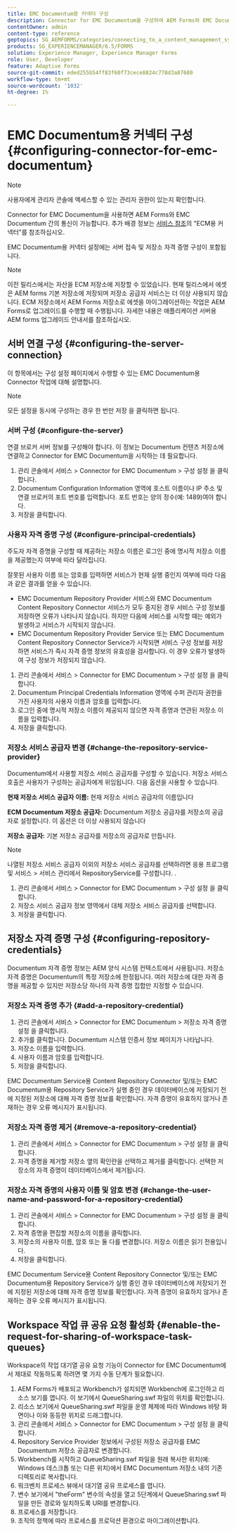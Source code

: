 ```yaml
---
title: EMC Documentum용 커넥터 구성
description: Connector for EMC Documentum을 구성하여 AEM Forms와 EMC Documentum 간의 통신을 가능하게 하는 방법을 알아봅니다.
contentOwner: admin
content-type: reference
geptopics: SG_AEMFORMS/categories/connecting_to_a_content_management_system
products: SG_EXPERIENCEMANAGER/6.5/FORMS
solution: Experience Manager, Experience Manager Forms
role: User, Developer
feature: Adaptive Forms
source-git-commit: eded255b54ff83f60f73cece8824c778d3a87680
workflow-type: tm+mt
source-wordcount: '1032'
ht-degree: 1%

---
```


# EMC Documentum용 커넥터 구성 {#configuring-connector-for-emc-documentum}

>[!NOTE]
> 
> 사용자에게 관리자 콘솔에 액세스할 수 있는 관리자 권한이 있는지 확인합니다.

Connector for EMC Documentum을 사용하면 AEM Forms와 EMC Documentum 간의 통신이 가능합니다. 추가 배경 정보는 [서비스 참조](https://www.adobe.com/go/learn_aemforms_services_63)의 &quot;ECM용 커넥터&quot;를 참조하십시오.

EMC Documentum용 커넥터 설정에는 서버 접속 및 저장소 자격 증명 구성이 포함됩니다.

>[!NOTE]
>
>이전 릴리스에서는 자산을 ECM 저장소에 저장할 수 있었습니다. 현재 릴리스에서 에셋은 AEM forms 기본 저장소에 저장되며 저장소 공급자 서비스는 더 이상 사용되지 않습니다. ECM 저장소에서 AEM Forms 저장소로 에셋을 마이그레이션하는 작업은 AEM Forms로 업그레이드를 수행할 때 수행됩니다. 자세한 내용은 애플리케이션 서버용 AEM forms 업그레이드 안내서를 참조하십시오.

## 서버 연결 구성 {#configuring-the-server-connection}

이 항목에서는 구성 설정 페이지에서 수행할 수 있는 EMC Documentum용 Connector 작업에 대해 설명합니다.

>[!NOTE]
>
>모든 설정을 동시에 구성하는 경우 한 번만 저장 을 클릭하면 됩니다.

### 서버 구성 {#configure-the-server}

연결 브로커 서버 정보를 구성해야 합니다. 이 정보는 Documentum 컨텐츠 저장소에 연결하고 Connector for EMC Documentum을 시작하는 데 필요합니다.

1. 관리 콘솔에서 서비스 > Connector for EMC Documentum > 구성 설정 을 클릭합니다.
1. Documentum Configuration Information 영역에 호스트 이름이나 IP 주소 및 연결 브로커의 포트 번호를 입력합니다. 포트 번호는 양의 정수(예: 1489)여야 합니다.
1. 저장을 클릭합니다.

### 사용자 자격 증명 구성 {#configure-principal-credentials}

주도자 자격 증명을 구성할 때 제공하는 저장소 이름은 로그인 중에 명시적 저장소 이름을 제공했는지 여부에 따라 달라집니다.

잘못된 사용자 이름 또는 암호를 입력하면 서비스가 현재 실행 중인지 여부에 따라 다음과 같은 결과를 얻을 수 있습니다.

* EMC Documentum Repository Provider 서비스와 EMC Documentum Content Repository Connector 서비스가 모두 중지된 경우 서비스 구성 정보를 저장하면 오류가 나타나지 않습니다. 하지만 다음에 서비스를 시작할 때는 예외가 발생하고 서비스가 시작되지 않습니다.
* EMC Documentum Repository Provider Service 또는 EMC Documentum Content Repository Connector Service가 시작되면 서비스 구성 정보를 저장하면 서비스가 즉시 자격 증명 정보의 유효성을 검사합니다. 이 경우 오류가 발생하여 구성 정보가 저장되지 않습니다.

1. 관리 콘솔에서 서비스 > Connector for EMC Documentum > 구성 설정 을 클릭합니다.
1. Documentum Principal Credentials Information 영역에 수퍼 관리자 권한을 가진 사용자의 사용자 이름과 암호를 입력합니다.
1. 로그인 중에 명시적 저장소 이름이 제공되지 않으면 자격 증명과 연관된 저장소 이름을 입력합니다.
1. 저장을 클릭합니다.

### 저장소 서비스 공급자 변경 {#change-the-repository-service-provider}

Documentum에서 사용할 저장소 서비스 공급자를 구성할 수 있습니다. 저장소 서비스 호출은 사용자가 구성하는 공급자에게 위임됩니다. 다음 옵션을 사용할 수 있습니다.

**현재 저장소 서비스 공급자 이름:** 현재 저장소 서비스 공급자의 이름입니다

**ECM Documentum 저장소 공급자:** Documentum 저장소 공급자를 저장소의 공급자로 설정합니다. 이 옵션은 더 이상 사용되지 않습니다

**저장소 공급자:** 기본 저장소 공급자를 저장소의 공급자로 만듭니다.

>[!NOTE]
>
>나열된 저장소 서비스 공급자 이외의 저장소 서비스 공급자를 선택하려면 응용 프로그램 및 서비스 > 서비스 관리에서 RepositoryService를 구성합니다. <!-- Fix broken link (See Managing Services) -->.

1. 관리 콘솔에서 서비스 > Connector for EMC Documentum > 구성 설정 을 클릭합니다.
1. 저장소 서비스 공급자 정보 영역에서 대체 저장소 서비스 공급자를 선택합니다.
1. 저장을 클릭합니다.

## 저장소 자격 증명 구성 {#configuring-repository-credentials}

Documentum 자격 증명 정보는 AEM 양식 시스템 컨텍스트에서 사용됩니다. 저장소 자격 증명은 Documentum의 특정 저장소에 한정됩니다. 여러 저장소에 대한 자격 증명을 제공할 수 있지만 저장소당 하나의 자격 증명 집합만 지정할 수 있습니다.

### 저장소 자격 증명 추가 {#add-a-repository-credential}

1. 관리 콘솔에서 서비스 > Connector for EMC Documentum > 저장소 자격 증명 설정 을 클릭합니다.
1. 추가를 클릭합니다. Documentum 시스템 인증서 정보 페이지가 나타납니다.
1. 저장소 이름을 입력합니다.
1. 사용자 이름과 암호를 입력합니다.
1. 저장을 클릭합니다.

EMC Documentum Service용 Content Repository Connector 및/또는 EMC Documentum용 Repository Service가 실행 중인 경우 데이터베이스에 저장되기 전에 지정된 저장소에 대해 자격 증명 정보를 확인합니다. 자격 증명이 유효하지 않거나 존재하는 경우 오류 메시지가 표시됩니다.

### 저장소 자격 증명 제거 {#remove-a-repository-credential}

1. 관리 콘솔에서 서비스 > Connector for EMC Documentum > 구성 설정 을 클릭합니다.
1. 자격 증명을 제거할 저장소 옆의 확인란을 선택하고 제거를 클릭합니다. 선택한 저장소의 자격 증명이 데이터베이스에서 제거됩니다.

### 저장소 자격 증명의 사용자 이름 및 암호 변경 {#change-the-user-name-and-password-for-a-repository-credential}

1. 관리 콘솔에서 서비스 > Connector for EMC Documentum > 구성 설정 을 클릭합니다.
1. 자격 증명을 편집할 저장소의 이름을 클릭합니다.
1. 저장소의 사용자 이름, 암호 또는 둘 다를 변경합니다. 저장소 이름은 읽기 전용입니다.
1. 저장을 클릭합니다.

EMC Documentum Service용 Content Repository Connector 및/또는 EMC Documentum용 Repository Service가 실행 중인 경우 데이터베이스에 저장되기 전에 지정된 저장소에 대해 자격 증명 정보를 확인합니다. 자격 증명이 유효하지 않거나 존재하는 경우 오류 메시지가 표시됩니다.

## Workspace 작업 큐 공유 요청 활성화 {#enable-the-request-for-sharing-of-workspace-task-queues}

Workspace의 작업 대기열 공유 요청 기능이 Connector for EMC Documentum에서 제대로 작동하도록 하려면 몇 가지 수동 단계가 필요합니다.

1. AEM Forms가 배포되고 Workbench가 설치되면 Workbench에 로그인하고 리소스 보기를 엽니다. 이 보기에서 QueueSharing.swf 파일의 위치를 확인합니다.
1. 리소스 보기에서 QueueSharing.swf 파일을 운영 체제에 따라 Windows 바탕 화면이나 이와 동등한 위치로 드래그합니다.
1. 관리 콘솔에서 서비스 > Connector for EMC Documentum > 구성 설정 을 클릭합니다.
1. Repository Service Provider 정보에서 구성된 저장소 공급자를 EMC Documentum 저장소 공급자로 변경합니다.
1. Workbench를 시작하고 QueueSharing.swf 파일을 원래 복사한 위치(예: Windows 데스크톱 또는 다른 위치)에서 EMC Documentum 저장소 내의 기존 디렉토리로 복사합니다.
1. 워크벤치 프로세스 뷰에서 대기열 공유 프로세스를 엽니다.
1. 변수 보기에서 &quot;theForm&quot; 변수의 속성을 열고 5단계에서 QueueSharing.swf 파일을 만든 경로와 일치하도록 URI를 변경합니다.
1. 프로세스를 저장합니다.
1. 조직의 정책에 따라 프로세스를 프로덕션 환경으로 마이그레이션합니다.
